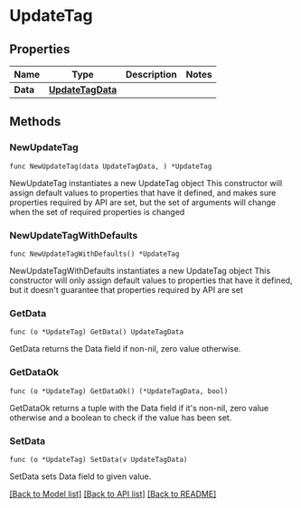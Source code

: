 # UpdateTag

## Properties

Name | Type | Description | Notes
------------ | ------------- | ------------- | -------------
**Data** | [**UpdateTagData**](UpdateTagData.md) |  | 

## Methods

### NewUpdateTag

`func NewUpdateTag(data UpdateTagData, ) *UpdateTag`

NewUpdateTag instantiates a new UpdateTag object
This constructor will assign default values to properties that have it defined,
and makes sure properties required by API are set, but the set of arguments
will change when the set of required properties is changed

### NewUpdateTagWithDefaults

`func NewUpdateTagWithDefaults() *UpdateTag`

NewUpdateTagWithDefaults instantiates a new UpdateTag object
This constructor will only assign default values to properties that have it defined,
but it doesn't guarantee that properties required by API are set

### GetData

`func (o *UpdateTag) GetData() UpdateTagData`

GetData returns the Data field if non-nil, zero value otherwise.

### GetDataOk

`func (o *UpdateTag) GetDataOk() (*UpdateTagData, bool)`

GetDataOk returns a tuple with the Data field if it's non-nil, zero value otherwise
and a boolean to check if the value has been set.

### SetData

`func (o *UpdateTag) SetData(v UpdateTagData)`

SetData sets Data field to given value.



[[Back to Model list]](../README.md#documentation-for-models) [[Back to API list]](../README.md#documentation-for-api-endpoints) [[Back to README]](../README.md)


